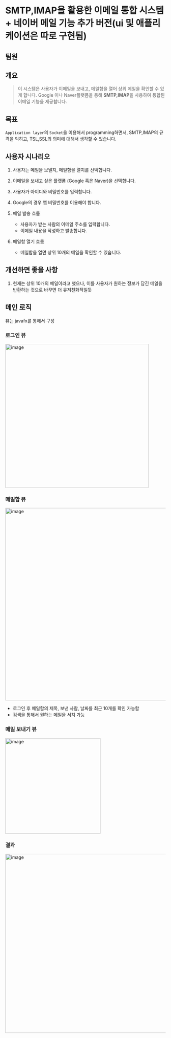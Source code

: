 # SMTP,IMAP을 활용한 이메일 통합 시스템 + 네이버 메일 기능 추가 버전(ui 및 애플리케이션은 따로 구현됨)
## 팀원


## 개요
> 이 시스템은 사용자가 이메일을 보내고, 메일함을 열어 상위 메일을 확인할 수 있게 합니다. Google 이나 Naver플랫폼을 통해 **SMTP,IMAP**을 사용하여 통합된 이메일 기능을 제공합니다.

## 목표
```Application layer```의 ```Socket```을 이용해서 programming하면서, SMTP,IMAP의 규격을 익히고, TSL,SSL의 의미에 대해서 생각할 수 있습니다. 

## 사용자 시나리오
1. 사용자는 메일을 보낼지, 메일함을 열지를 선택합니다.
2. 이메일을 보내고 싶은 플랫폼 (Google 혹은 Naver)을 선택합니다.
3. 사용자가 아이디와 비밀번호를 입력합니다.
4. Google의 경우 앱 비밀번호를 이용해야 합니다.
5. 메일 발송 흐름
    - 사용자가 받는 사람의 이메일 주소를 입력합니다.
    - 이메일 내용을 작성하고 발송합니다.
    
6. 메일함 열기 흐름
    -  메일함을 열면 상위 10개의 메일을 확인할 수 있습니다.
  
## 개선하면 좋을 사항
1. 현재는 상위 10개의 메일이라고 했으나, 이를 사용자가 원하는 정보가 담긴 메일을 반환하는 것으로 바꾸면 더 유저친화적일듯

## 메인 로직
뷰는 javafx를 통해서 구성
### 로그인 뷰
<img width="450" alt="image" src="https://github.com/user-attachments/assets/1408d847-0f17-42eb-91b9-3221e2e43b06">

### 메일함 뷰
<img width="602" alt="image" src="https://github.com/user-attachments/assets/1fdf61ca-e4ec-414a-8d18-60429f87215a">

- 로그인 후 메일함의 제목, 보낸 사람, 날짜를 최근 10개를 확인 가능함
- 검색을 통해서 원하는 메일을 서치 가능

### 메일 보내기 뷰
<img width="299" alt="image" src="https://github.com/user-attachments/assets/ad8b1134-227e-4f71-ac3b-19d99d1c82ff">

### 결과
<img width="560" alt="image" src="https://github.com/user-attachments/assets/a09a4ad8-8c0a-4266-96a3-013a1a80339a">




